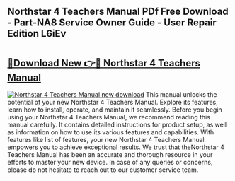 ## Northstar 4 Teachers Manual PDf Free Download - Part-NA8 Service Owner Guide - User Repair Edition L6iEv

# <h2><a href="http://bc62605.oget.top/?id=Northstar+4+Teachers+Manual">🔗Download New 👉🔴 Northstar 4 Teachers Manual</a></h2>

[![Northstar 4 Teachers Manual new download](https://i.imgur.com/5g1atiW.png)](http://bc62605.oget.top/?id=Northstar+4+Teachers+Manual)
This manual unlocks the potential of your new Northstar 4 Teachers Manual. Explore its features, learn how to install, operate, and maintain it seamlessly. Before you begin using your Northstar 4 Teachers Manual, we recommend reading this manual carefully. It contains detailed instructions for product setup, as well as information on how to use its various features and capabilities. With features like list of features, your new Northstar 4 Teachers Manual empowers you to achieve exceptional results. We trust that theNorthstar 4 Teachers Manual has been an accurate and thorough resource in your efforts to master your new device. In case of any queries or concerns, please do not hesitate to reach out to our customer service team.

